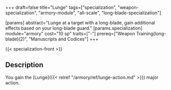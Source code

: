 +++
draft=false
title="Lunge"
tags=["specialization", "weapon-specialization", "armory-module", "all-scale", "long-blade-specialization"]

[params]
  abstract="Lunge at a target with a long-blade, gain additional effects based on your long-blade guard."
  [params.specialization]
    module="armory"
    cost="10 sp"
    traits=["-"]
    prereq=["Weapon Training(long-blade)(2)", "Manuscripts and Codices"]
+++

{{< specialization-front >}}

## Description

You gain the [Lunge]({{< relref "/armory/ref/lunge-action.md" >}}) major action.

